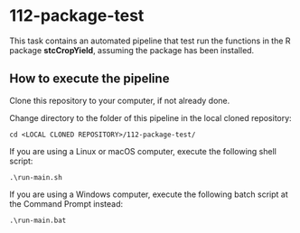 
112-package-test
================
This task contains an automated pipeline that test run the functions
in the R package **stcCropYield**, assuming the package has been installed.

How to execute the pipeline
---------------------------
Clone this repository to your computer, if not already done.

Change directory to the folder of this pipeline in the local cloned repository:

```
cd <LOCAL CLONED REPOSITORY>/112-package-test/
```

If you are using a Linux or macOS computer, execute the following shell script:

```
.\run-main.sh
```

If you are using a Windows computer, execute the following batch script
at the Command Prompt instead:

```
.\run-main.bat
```
